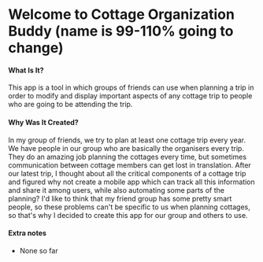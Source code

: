 # Welcome to Cottage Organization Buddy (name is 99-110% going to change)

#### What Is It?
This app is a tool in which groups of friends can use when planning a trip in order to modify and display important aspects of any cottage trip to people who are going to be attending the trip.

#### Why Was It Created?

In my group of friends, we try to plan at least one cottage trip every year. We have people in our group who are basically the organisers every trip. They do an amazing job planning the cottages every time, but sometimes communication between cottage members can get lost in translation. After our latest trip, I thought about all the critical components of a cottage trip and figured why not create a mobile app which can track all this information and share it among users, while also automating some parts of the planning? I'd like to think that my friend group has some pretty smart people, so these problems can't be specific to us when planning cottages, so that's why I decided to create this app for our group and others to use.

#### Extra notes
- None so far
